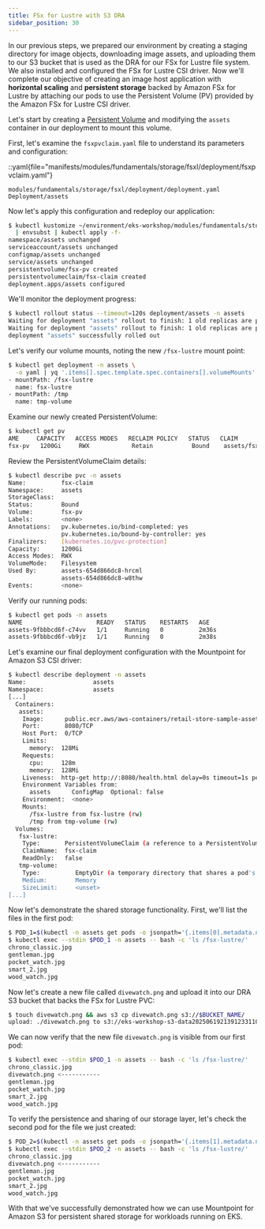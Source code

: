 ```yaml
---
title: FSx for Lustre with S3 DRA
sidebar_position: 30
---
```


In our previous steps, we prepared our environment by creating a staging directory for image objects, downloading image assets, and uploading them to our S3 bucket that is used as the DRA for our FSx for Lustre file system. We also installed and configured the FSx for Lustre CSI driver. Now we'll complete our objective of creating an image host application with **horizontal scaling** and **persistent storage** backed by Amazon FSx for Lustre by attaching our pods to use the Persistent Volume (PV) provided by the Amazon FSx for Lustre CSI driver.

Let's start by creating a [Persistent Volume](https://kubernetes.io/docs/concepts/storage/persistent-volumes/) and modifying the `assets` container in our deployment to mount this volume.

First, let's examine the `fsxpvclaim.yaml` file to understand its parameters and configuration:

::yaml{file="manifests/modules/fundamentals/storage/fsxl/deployment/fsxpvclaim.yaml"}

```kustomization
modules/fundamentals/storage/fsxl/deployment/deployment.yaml
Deployment/assets
```

Now let's apply this configuration and redeploy our application:

```bash
$ kubectl kustomize ~/environment/eks-workshop/modules/fundamentals/storage/fsxl/deployment \
  | envsubst | kubectl apply -f-
namespace/assets unchanged
serviceaccount/assets unchanged
configmap/assets unchanged
service/assets unchanged
persistentvolume/fsx-pv created
persistentvolumeclaim/fsx-claim created
deployment.apps/assets configured
```

We'll monitor the deployment progress:

```bash
$ kubectl rollout status --timeout=120s deployment/assets -n assets
Waiting for deployment "assets" rollout to finish: 1 old replicas are pending termination...
Waiting for deployment "assets" rollout to finish: 1 old replicas are pending termination...
deployment "assets" successfully rolled out
```

Let's verify our volume mounts, noting the new `/fsx-lustre` mount point:

```bash
$ kubectl get deployment -n assets \
  -o yaml | yq '.items[].spec.template.spec.containers[].volumeMounts'
- mountPath: /fsx-lustre
  name: fsx-lustre
- mountPath: /tmp
  name: tmp-volume
```

Examine our newly created PersistentVolume:

```bash
$ kubectl get pv
AME     CAPACITY   ACCESS MODES   RECLAIM POLICY   STATUS   CLAIM              STORAGECLASS   VOLUMEATTRIBUTESCLASS   REASON   AGE
fsx-pv   1200Gi     RWX            Retain           Bound    assets/fsx-claim                  <unset>                          56s
```

Review the PersistentVolumeClaim details:

```bash
$ kubectl describe pvc -n assets
Name:          fsx-claim
Namespace:     assets
StorageClass:
Status:        Bound
Volume:        fsx-pv
Labels:        <none>
Annotations:   pv.kubernetes.io/bind-completed: yes
               pv.kubernetes.io/bound-by-controller: yes
Finalizers:    [kubernetes.io/pvc-protection]
Capacity:      1200Gi
Access Modes:  RWX
VolumeMode:    Filesystem
Used By:       assets-654d866dc8-hrcml
               assets-654d866dc8-w8thw
Events:        <none>
```

Verify our running pods:

```bash
$ kubectl get pods -n assets
NAME                     READY   STATUS    RESTARTS   AGE
assets-9fbbbcd6f-c74vv   1/1     Running   0          2m36s
assets-9fbbbcd6f-vb9jz   1/1     Running   0          2m38s
```

Let's examine our final deployment configuration with the Mountpoint for Amazon S3 CSI driver:

```bash
$ kubectl describe deployment -n assets
Name:                   assets
Namespace:              assets
[...]
  Containers:
   assets:
    Image:      public.ecr.aws/aws-containers/retail-store-sample-assets:0.4.0
    Port:       8080/TCP
    Host Port:  0/TCP
    Limits:
      memory:  128Mi
    Requests:
      cpu:     128m
      memory:  128Mi
    Liveness:  http-get http://:8080/health.html delay=0s timeout=1s period=3s #success=1 #failure=3
    Environment Variables from:
      assets      ConfigMap  Optional: false
    Environment:  <none>
    Mounts:
      /fsx-lustre from fsx-lustre (rw)
      /tmp from tmp-volume (rw)
  Volumes:
   fsx-lustre:
    Type:       PersistentVolumeClaim (a reference to a PersistentVolumeClaim in the same namespace)
    ClaimName:  fsx-claim
    ReadOnly:   false
   tmp-volume:
    Type:          EmptyDir (a temporary directory that shares a pod's lifetime)
    Medium:        Memory
    SizeLimit:     <unset>
[...]
```

Now let's demonstrate the shared storage functionality. First, we'll list the files in the first pod:

```bash
$ POD_1=$(kubectl -n assets get pods -o jsonpath='{.items[0].metadata.name}')
$ kubectl exec --stdin $POD_1 -n assets -- bash -c 'ls /fsx-lustre/'
chrono_classic.jpg
gentleman.jpg
pocket_watch.jpg
smart_2.jpg
wood_watch.jpg
```

Now let's create a new file called `divewatch.png` and upload it into our DRA S3 bucket that backs the FSx for Lustre PVC:

```bash
$ touch divewatch.png && aws s3 cp divewatch.png s3://$BUCKET_NAME/
upload: ./divewatch.png to s3://eks-workshop-s3-data20250619213912331100000003/divewatch.png
```

We can now verify that the new file `divewatch.png` is visible from our first pod:

```bash
$ kubectl exec --stdin $POD_1 -n assets -- bash -c 'ls /fsx-lustre/'
chrono_classic.jpg
divewatch.png <-----------
gentleman.jpg
pocket_watch.jpg
smart_2.jpg
wood_watch.jpg
```

To verify the persistence and sharing of our storage layer, let's check the second pod for the file we just created:

```bash
$ POD_2=$(kubectl -n assets get pods -o jsonpath='{.items[1].metadata.name}')
$ kubectl exec --stdin $POD_2 -n assets -- bash -c 'ls /fsx-lustre/'
chrono_classic.jpg
divewatch.png <-----------
gentleman.jpg
pocket_watch.jpg
smart_2.jpg
wood_watch.jpg
```

With that we've successfully demonstrated how we can use Mountpoint for Amazon S3 for persistent shared storage for workloads running on EKS.